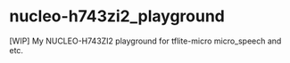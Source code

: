 # nucleo-h743zi2_playground
[WIP] My NUCLEO-H743ZI2 playground for tflite-micro micro_speech and etc.
